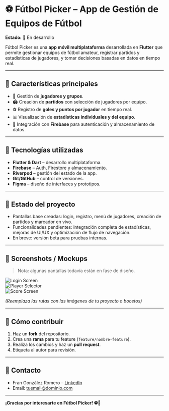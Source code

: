 # ⚽ Fútbol Picker – App de Gestión de Equipos de Fútbol

**Estado:** 🚧 En desarrollo

Fútbol Picker es una **app móvil multiplataforma** desarrollada en **Flutter** que permite gestionar equipos de fútbol amateur, registrar partidos y estadísticas de jugadores, y tomar decisiones basadas en datos en tiempo real.

---

## 🔹 Características principales
- 👥 Gestión de **jugadores y grupos**.  
- 🏟️ Creación de **partidos** con selección de jugadores por equipo.  
- ⚽ Registro de **goles y puntos por jugador** en tiempo real.  
- 📊 Visualización de **estadísticas individuales y del equipo**.  
- 🔐 Integración con **Firebase** para autenticación y almacenamiento de datos.  

---

## 🔹 Tecnologías utilizadas
- **Flutter & Dart** – desarrollo multiplataforma.  
- **Firebase** – Auth, Firestore y almacenamiento.  
- **Riverpod** – gestión del estado de la app.  
- **Git/GitHub** – control de versiones.  
- **Figma** – diseño de interfaces y prototipos.  

---

## 🔹 Estado del proyecto
- Pantallas base creadas: login, registro, menú de jugadores, creación de partidos y marcador en vivo.  
- Funcionalidades pendientes: integración completa de estadísticas, mejoras de UI/UX y optimización de flujo de navegación.  
- En breve: versión beta para pruebas internas.  

---

## 🔹 Screenshots / Mockups
> Nota: algunas pantallas todavía están en fase de diseño.

![Login Screen](ruta_a_tu_screenshot_login.png)  
![Player Selector](ruta_a_tu_screenshot_player_selector.png)  
![Score Screen](ruta_a_tu_screenshot_score.png)  

*(Reemplaza las rutas con las imágenes de tu proyecto o bocetos)*

---

## 🔹 Cómo contribuir
1. Haz un **fork** del repositorio.  
2. Crea una **rama** para tu feature (`feature/nombre-feature`).  
3. Realiza los cambios y haz un **pull request**.  
4. Etiqueta al autor para revisión.

---

## 🔹 Contacto
- Fran González Romero – [LinkedIn](https://www.linkedin.com/in/frangonzalez/)  
- Email: tuemail@dominio.com  

---

**¡Gracias por interesarte en Fútbol Picker! ⚽🚀**
